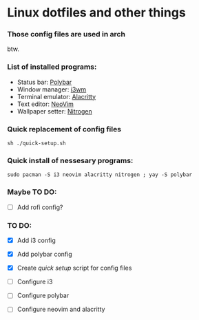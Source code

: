 # Linux dotfiles and other things

### Those config files are used in arch
btw.

### List of installed programs:
- Status bar: [Polybar](https://polybar.github.io/)
- Window manager: [i3wm](https://i3wm.org/)
- Terminal emulator: [Alacritty](https://alacritty.org/)
- Text editor: [NeoVim](https://neovim.io/)
- Wallpaper setter: [Nitrogen](https://wiki.archlinux.org/title/Nitrogen)

### Quick replacement of config files
`sh ./quick-setup.sh`

### Quick install of nessesary programs:
`sudo pacman -S i3 neovim alacritty nitrogen ; yay -S polybar`

### Maybe TO DO:
- [ ] Add rofi config?

### TO DO:
- [x] Add i3 config
- [x] Add polybar config 
- [x] Create *quick setup* script for config files 
- [ ] Configure i3 
- [ ] Configure polybar
- [ ] Configure neovim and alacritty

